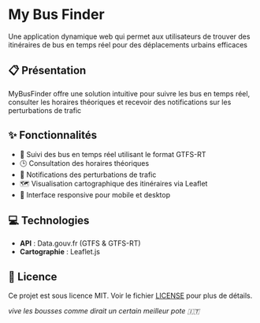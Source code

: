# My Bus Finder

Une application dynamique web qui permet aux utilisateurs de trouver des itinéraires de bus en temps réel pour des déplacements urbains efficaces

## 📋 Présentation

MyBusFinder offre une solution intuitive pour suivre les bus en temps réel, consulter les horaires théoriques et recevoir des notifications sur les perturbations de trafic

## ✨ Fonctionnalités

- 🚌 Suivi des bus en temps réel utilisant le format GTFS-RT
- 🕒 Consultation des horaires théoriques
- 🚧 Notifications des perturbations de trafic
- 🗺️ Visualisation cartographique des itinéraires via Leaflet
- 📱 Interface responsive pour mobile et desktop

## 💻 Technologies
- **API** : Data.gouv.fr (GTFS & GTFS-RT)
- **Cartographie** : Leaflet.js

## 📄 Licence

Ce projet est sous licence MIT. Voir le fichier [LICENSE](LICENSE) pour plus de détails.

*vive les bousses comme dirait un certain meilleur pote 🇮🇹*
